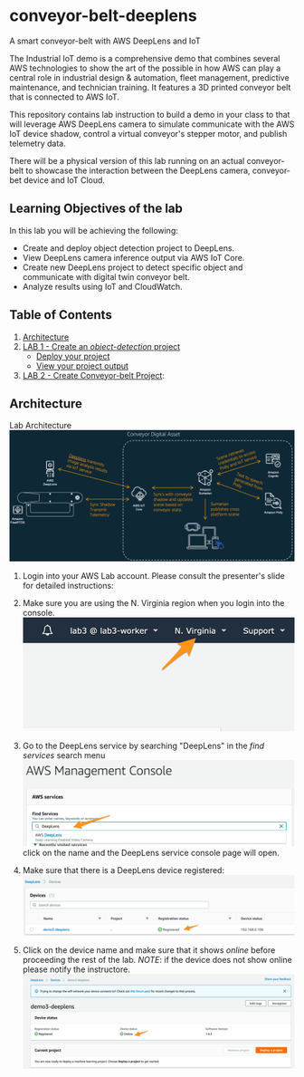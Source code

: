 # conveyor-belt-deeplens
A smart conveyor-belt with AWS DeepLens and IoT

The Industrial IoT demo is a comprehensive demo that combines several AWS technologies to show the art of the possible in how AWS can play a central role in industrial design & automation, fleet management, predictive maintenance, and technician training. It features a 3D printed conveyor belt that is connected to AWS IoT.

This repository contains lab instruction to build a demo in your class to that will leverage AWS DeepLens camera to simulate communicate with the AWS IoT device shadow, control a virtual conveyor's stepper motor, and publish telemetry data.

There will be a physical version of this lab running on an actual conveyor-belt to showcase the interaction between the DeepLens camera, conveyor-bet device and IoT Cloud.

## Learning Objectives of the lab
In this lab you will be achieving the following:
- Create and deploy object detection project to DeepLens.
- View DeepLens camera inference output via AWS IoT Core.
- Create new DeepLens project to detect specific object and communicate with digital twin conveyor belt.
- Analyze results using IoT and CloudWatch.

## Table of Contents
1. [Architecture](#Architecture)
2. [LAB 1 - Create an *object-detection* project](#createmodel)
    - [Deploy your project](#deployproject)
    - [View your project output](#projectoutput)
3. [LAB 2 - Create Conveyor-belt Project](#conveyorbeltproject):

## Architecture
Lab Architecture
![](assets/Conveyor_Lab_Architecture_1.png)

1. Login into your AWS Lab account. Please consult the presenter's slide for detailed instructions:

2. Make sure you are using the N. Virginia region when you login into the console.
![](assets/AWS_Management_Console_1.png)

3. Go to the DeepLens service by searching "DeepLens" in the *find services* search menu
![](assets/AWS_Management_Console_2.png)
click on the name and the DeepLens service console page will open.

4. Make sure that there is a DeepLens device registered:
![](assets/AWS_DeepLens_1.png)

5. Click on the device name and make sure that it shows *online* before proceeding the rest of the lab. *NOTE*: if the device does not show online please notify the instructore.
![](assets/AWS_DeepLens_2.png)

